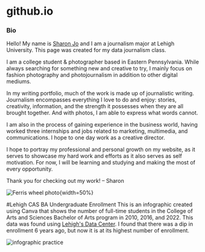 # github.io

### Bio
Hello! My name is [Sharon Jo](https://sharonjjo.wordpress.com/) and I am a journalism major at Lehigh University.
This page was created for my data journalism class.

I am a college student & photographer based in Eastern Pennsylvania. While always searching for something new and creative to try, I mainly focus on fashion photography and photojournalism in addition to other digital mediums.

In my writing portfolio, much of the work is made up of journalistic writing. Journalism encompasses everything I love to do and enjoy: stories, creativity, information, and the strength it possesses when they are all brought together. And with photos, I am able to express what words cannot.

I am also in the process of gaining experience in the business world, having worked three internships and jobs related to marketing, multimedia, and communications. I hope to one day work as a creative director.

I hope to portray my professional and personal growth on my website, as it serves to showcase my hard work and efforts as it also serves as self motivation.
For now, I will be learning and studying and making the most of every opportunity.

Thank you for checking out my work!
– Sharon

![Ferris wheel photo](https://sharonjjo.files.wordpress.com/2021/12/2017-11-22-10.59.26-1.jpg?w=759&h=&zoom=2){width=50%}

#Lehigh CAS BA Undergraduate Enrollment
This is an infographic created using Canva that shows the number of full-time students in the College of Arts and Sciences Bachelor of Arts program in 2010, 2016, and 2022. This data was found using [Lehigh's Data Center](oirsa.lehigh.edu/degree-programs). I found that there was a dip in enrollment 6 years ago, but now it is at its highest number of enrollment.

![infographic practice](https://github.com/shj223/shj223.github.io/blob/main/Infographic1.png?raw=true=100x20)
